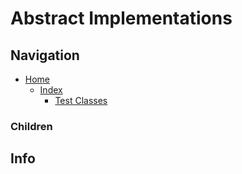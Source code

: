 # Abstract Implementations

## Navigation

* [Home](/README.md)
	* [Index](/docs/Index.md)
		* [Test Classes](/src/TestClasses/README.md)

### Children

## Info